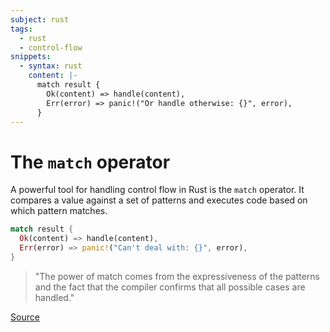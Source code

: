 ```yaml
---
subject: rust
tags:
  - rust
  - control-flow
snippets:
  - syntax: rust
    content: |-
      match result {
        Ok(content) => handle(content),
        Err(error) => panic!("Or handle otherwise: {}", error),
      }
---
```


# The `match` operator

A powerful tool for handling control flow in Rust is the `match` operator. It
compares a value against a set of patterns and executes code based on which
pattern matches.

```rust
match result {
  Ok(content) => handle(content),
  Err(error) => panic!("Can't deal with: {}", error),
}
```

> "The power of match comes from the expressiveness of the patterns and the
> fact that the compiler confirms that all possible cases are handled."

[Source][1]

[1]: https://doc.rust-lang.org/1.39.0/book/ch06-02-match.html
